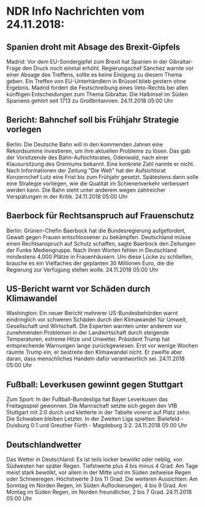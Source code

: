 # NDR Info Nachrichten vom 24.11.2018:


## Spanien droht mit Absage des Brexit-Gipfels
Madrid: Vor dem EU-Sondergipfel zum Brexit hat Spanien in der Gibraltar-Frage den Druck noch einmal erhöht. Regierungschef Sánchez warnte vor einer Absage des Treffens, sollte es keine Einigung zu diesem Thema geben. Ein Treffen von EU-Unterhändlern in Brüssel blieb gestern ohne Ergebnis. Madrid fordert die Festschreibung eines Veto-Rechts bei allen künftigen Entscheidungen zum Thema Gibraltar. Die Halbinsel im Süden Spaniens gehört seit 1713 zu Großbritannien. 24.11.2018 05:00 Uhr 

## Bericht: Bahnchef soll bis Frühjahr Strategie vorlegen
Berlin:	Die Deutsche Bahn will in den kommenden Jahren eine Rekordsumme investieren, um ihre aktuellen Probleme zu lösen. Das gab der Vorsitzende des Bahn-Aufsichtsrates, Odenwald, nach einer Klausursitzung des Gremiums bekannt. Eine konkrete Zahl nannte er nicht. Nach Informationen der Zeitung "Die Welt" hat der Aufsichtsrat Konzernchef Lutz eine Frist bis zum Frühjahr gesetzt. Spätestens dann solle eine Strategie vorliegen, wie die Qualität im Schienenverkehr verbessert werden kann. Die Bahn steht unter anderem wegen zahlreicher Verspätungen in der Kritik. 24.11.2018 05:00 Uhr 

## Baerbock für Rechtsanspruch auf Frauenschutz
Berlin: Grünen-Chefin Baerbock hat die Bundesregierung aufgefordert, Gewalt gegen Frauen entschlossener zu bekämpfen. Deutschland müsse einen Rechtsanspruch auf Schutz schaffen, sagte Baerbock den Zeitungen der Funke Mediengruppe. Nach ihren Worten fehlen in Deutschland mindestens 4.000 Plätze in Frauenhäusern. Um diese Lücke zu schließen, brauche es ein Vielfaches der geplanten 30 Millionen Euro, die die Regierung zur Verfügung stellen wolle. 24.11.2018 05:00 Uhr 

## US-Bericht warnt vor Schäden durch Klimawandel
Washington: Ein neuer Bericht mehrerer US-Bundesbehörden warnt eindringlich vor schweren Schäden durch den Klimawandel für Umwelt, Gesellschaft und Wirtschaft. Die Experten warnten unter anderem vor zunehmenden Problemen in der Landwirtschaft durch steigende Temperaturen, extreme Hitze und Unwetter. Präsident Trump hat entsprechende Warnungen lange zurückgewiesen. Erst vor wenige Wochen räumte Trump ein, er bestreite den Klimawandel nicht. Er zweifle aber daran, dass menschliches Handeln dafür verantwortlich sei. 24.11.2018 05:00 Uhr 

## Fußball: Leverkusen gewinnt gegen Stuttgart
Zum Sport: In der Fußball-Bundesliga hat Bayer Leverkusen das Freitagsspiel gewonnen. Die Mannschaft setzte sich gegen den VfB Stuttgart mit 2:0 durch und kletterte in der Tabelle vorerst auf Platz zehn. Die Schwaben bleiben Letzter. In der Zweiten Liga spielten:
Bielefeld - Duisburg 0:1    und Greuther Fürth - Magdeburg 3:2. 24.11.2018 05:00 Uhr 

## Deutschlandwetter
Das Wetter in Deutschland: Es ist teils locker bewölkt oder neblig, von Südwesten her später Regen. Tiefstwerte plus 4 bis minus 4 Grad. Am Tage meist stark bewölkt, vor allem in der Mitte und im Süden zeitweise Regen oder Schneeregen. Höchstwerte 3 bis 11 Grad. Die weiteren Aussichten: Am Sonntag im Norden Regen, im Süden Auflockerungen, 4 bis 9 Grad. Am Montag im Süden Regen, im Norden freundlicher, 2 bis 7 Grad. 24.11.2018 05:00 Uhr 
